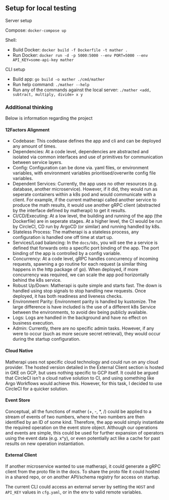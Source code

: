 ## Setup for local testing

Server setup

Compose: `docker-compose up`

Shell:
- Build Docker: `docker build -f Dockerfile -t mather .`
- Run Docker: `docker run -d -p 5000:5000 --env PORT=5000 --env API_KEY=some-api-key mather`

CLI setup
- Build app: `go build -o mather ./cmd/mather`
- Run help command: `./mather --help`
- Run any of the commands against the local server: `./mather <add, subtract, multiply, divide> x y`

### Additional thinking
Below is information regarding the project

#### 12Factors Alignment
 - Codebase: This codebase defines the app and cli and can be deployed any amount of times.
 - Dependencies: At a code level, dependencies are abstracted and isolated via common
 interfaces and use of primitives for communication between service layers.
 - Config: Configuration can be done via. yaml files, or environment variables,
 with environment variables prioritised/overwrite config file variables.
 - Dependent Services: Currently, the app uses no other resources (e.g. database, another microservice). However,
 if it did, they would run as seperate containers within a k8s pod and would communicate with a client.
 For example, if the current matherapi called another service to produce the math results,
 it would use another gRPC client (abstracted by the interface defined by matherapi) to get it results.
 - CI/CD/Executing: At a low level, the building and running of the app (the Dockerfile) are in seperate
 stages. At a higher level, the CI would be run by CircleCI, CD run by ArgoCD (or similar) and running
 handled by k8s.
 - Stateless Process: The matherapi is a stateless process, any configuration is handled one off time
 at start up.
 - Services/Load balancing: In the `docs/k8s`, you will see the a service is defined that forwards
 onto a specific port binding of the app. The port binding of the app is controlled by a config variable.
 - Concurrency: At a code level, gRPC handles concurrency of incoming requests, spawning a go routine
 for each request (a similar thing happens in the http package of go). When deployed, if more concurrency was required,
 we can scale the app pod horizontally behind the k8s service.
 - Robust Up/Down: Matherapi is quite simple and starts fast. The down is handled using stop signals
 to stop handling new requests. Once deployed, it has both readiness and liveness checks.
 - Environment Parity: Environment parity is handled by kustomize. The large difference is have included
 is the use of a different k8s Service between the environments, to avoid dev being publicly available.
 - Logs: Logs are handled in the background and have no effect on business execution.
 - Admin: Currently, there are no specific admin tasks. However, if any were to occur
 (such as more secure secret retrieval), they would occur during the startup configuration.
 
#### Cloud Native
Matherapi uses not specific cloud technology and could run on any cloud provider. The hosted version
detailed in the External Client section is hosted in GKE on GCP, but uses nothing specific to GCP itself.
It could be argued that CircleCI isn't a cloud native solution to CI, and using something like Argo Workflows would achieve this.
However, for this task, I decided to use CircleCI for a quicker solution.

#### Event Store
Conceptual, all the functions of mather (+, -, *, /) could be applied to a stream of events of two numbers, where the
two numbers are then identified by an ID of some kind.
Therefore, the app would simply instantiate the required operation on the event store object. Although our operations
and events are simple, this could be used for further expansion of operators using the event data (e.g. x^y), or even
potentially act like a cache for past results on new operation instantiation.

#### External Client
If another microservice wanted to use matherapi, it could generate a gRPC client from the proto file in the docs. To share
the proto file it could hosted in a shared repo, or on another API/schema registry for access on startup.

The current CLI could access an external server by setting the `HOST` and `API_KEY` values in `cfg.yaml`, or in the env to
valid remote variables.
